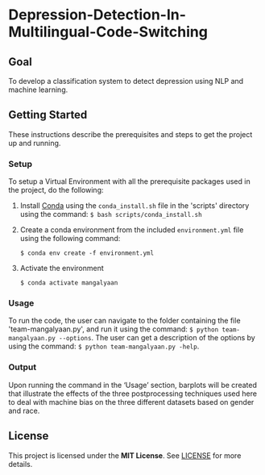 # Depression-Detection-In-Multilingual-Code-Switching


  ## Goal
  To develop a classification system to detect depression using NLP and machine learning. 
  
  ## Getting Started
  These instructions describe the prerequisites and steps to get the project up and running.

  ### Setup
 
 To setup a Virtual Environment with all the prerequisite packages used in the project, do the following:
  1. Install [Conda](https://docs.conda.io/projects/conda/en/latest/user-guide/install/) using the `conda_install.sh` file in the 'scripts' directory using the command: `$ bash scripts/conda_install.sh`
  2. Create a conda environment from the included `environment.yml` file using the following command:
     
     `$ conda env create -f environment.yml`
  3. Activate the environment
     
     `$ conda activate mangalyaan`

  ### Usage
  To run the code, the user can navigate to the folder containing the file 'team-mangalyaan.py', and run it using the command: `$ python team-mangalyaan.py --options`. The user can get a description of the options by using the command: `$ python team-mangalyaan.py -help`.
  
   
  ### Output
  Upon running the command in the ‘Usage’ section, barplots will be created that illustrate the effects of the three postprocessing techniques used here to deal with machine bias on the three different datasets based on gender and race.


## License
This project is licensed under the **MIT License**. See [LICENSE](LICENSE) for more details.
